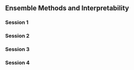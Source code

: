 ## Ensemble Methods and Interpretability

### Session 1

### Session 2

### Session 3

### Session 4
